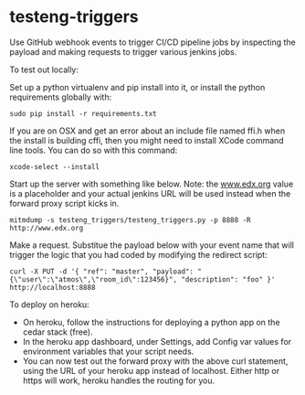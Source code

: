 # testeng-triggers
Use GitHub webhook events to trigger CI/CD pipeline jobs by inspecting the payload
and making requests to trigger various jenkins jobs.

To test out locally:

Set up a python virtualenv and pip install into it, or install the python requirements globally with:
```
sudo pip install -r requirements.txt
```
If you are on OSX and get an error about an include file named ffi.h when the install is building
cffi, then you might need to install XCode command line tools. You can do so with this command:
```
xcode-select --install
```
Start up the server with something like below.
Note: the www.edx.org value is a placeholder and your actual jenkins URL will be used instead
when the forward proxy script kicks in.
```
mitmdump -s testeng_triggers/testeng_triggers.py -p 8888 -R http://www.edx.org
```

Make a request. Substitue the payload below with your event name that will trigger the logic
that you had coded by modifying the redirect script:
```
curl -X PUT -d '{ "ref": "master", "payload": "{\"user\":\"atmos\",\"room_id\":123456}", "description": "foo" }' http://localhost:8888
```

To deploy on heroku:

* On heroku, follow the instructions for deploying a python app on the cedar stack (free).
* In the heroku app dashboard, under Settings, add Config var values for environment variables that your script needs.
* You can now test out the forward proxy with the above curl statement, using the URL of your heroku app instead
of localhost. Either http or https will work, heroku handles the routing for you.
